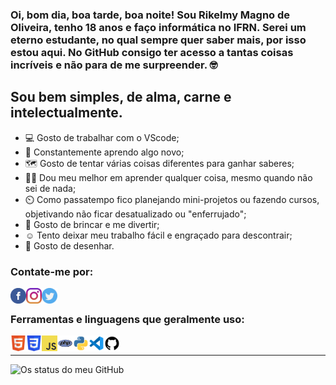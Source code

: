 
### Oi, bom dia, boa tarde, boa noite! Sou Rikelmy Magno de Oliveira, tenho 18 anos e faço informática no IFRN. Serei um eterno estudante, no qual sempre quer saber mais, por isso estou aqui. No GitHub consigo ter acesso a tantas coisas incríveis e não para de me surpreender. :nerd_face:

## Sou bem simples, de alma, carne e intelectualmente.
- :computer: Gosto de trabalhar com o VScode;
- :open_book: Constantemente aprendo algo novo;
- :world_map: Gosto de tentar várias coisas diferentes para ganhar saberes;
- :man_teacher: Dou meu melhor em aprender qualquer coisa, mesmo quando não sei de nada;
- :timer_clock: Como passatempo fico planejando mini-projetos ou fazendo cursos, objetivando não ficar desatualizado ou "enferrujado";
- :teddy_bear: Gosto de brincar e me divertir;
- :relaxed: Tento deixar meu trabalho fácil e engraçado para descontrair;
- :art: Gosto de desenhar.

### Contate-me por:

[<img align="left" alt="Logo do facebook" src="icon/facebook.svg" width="25px">][facebook]
[<img align="left" alt="Logo do instagram" src="icon/instagram.svg" width="25px">][instagram]
[<img align="left" alt="Logo do twitter" src="icon/twitter.svg" width="25px">][twitter]

<br>

### Ferramentas e linguagens que geralmente uso:

[<img align="left" alt="Logo do HTML5" src="icon/html5.svg" width="25px">][return]
[<img align="left" alt="Logo das CSS3" src="icon/css3.svg" width="25px">][return]
[<img align="left" alt="Logo do JavaScript" src="icon/js.svg" width="25px">][return]
[<img align="left" alt="Logo do PHP" src="icon/php.svg" width="25px">][return]
[<img align="left" alt="Logo do Python" src="icon/python.svg" width="25px">][return]
[<img align="left" alt="Logo do VScode" src="icon/vscode.svg" width="25px">][return]
[<img align="left" alt="Logo do GitHub" src="icon/github.svg" width="25px">][return]

<br>

---

<img aling="left" alt="Os status do meu GitHub" src="https://github-readme-stats.vercel.app/api?username=Rick222555000&show_icons=true&theme=tokyonight">

[twitter]: https://twitter.com/Rikelmy_Magno
[instagram]: https://www.instagram.com/umnerdequalquer/
[facebook]: https://www.facebook.com/profile.php?id=100008299009159
[youtube]: https://www.youtube.com/channel/UCfk-drqW1O1VhV9EmLfYhGA
[return]: https://github.com/Rick222555000